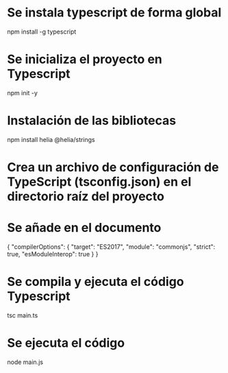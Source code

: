 # Se instala typescript de forma global
npm install -g typescript
# Se inicializa el proyecto en Typescript
npm init -y
# Instalación de las bibliotecas
npm install helia @helia/strings
# Crea un archivo de configuración de TypeScript (tsconfig.json) en el directorio raíz del proyecto
# Se añade en el documento
{
  "compilerOptions": {
    "target": "ES2017",
    "module": "commonjs",
    "strict": true,
    "esModuleInterop": true
  }
}
# Se compila y ejecuta el código Typescript
tsc main.ts
# Se ejecuta el código
node main.js